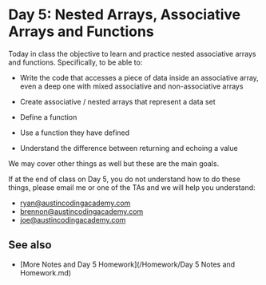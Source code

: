 # Day 5: Nested Arrays, Associative Arrays and Functions #

Today in class the objective to learn and practice nested associative arrays and functions.  Specifically, to be able to:

* Write the code that accesses a piece of data inside an associative array, even a deep one with mixed associative and non-associative arrays

* Create associative / nested arrays that represent a data set

* Define a function

* Use a function they have defined

* Understand the difference between returning and echoing a value

We may cover other things as well but these are the main goals.

If at the end of class on Day 5, you do not understand how to do these things, please email me or one of the TAs
and we will help you understand:

* ryan@austincodingacademy.com
* brennon@austincodingacademy.com
* joe@austincodingacademy.com


## See also ##

* [More Notes and Day 5 Homework](/Homework/Day 5 Notes and Homework.md)

